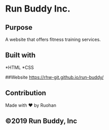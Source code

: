 # Run Buddy Inc.

## Purpose 

A website that offers fitness training services.

## Built with

*HTML
*CSS

##Website 
https://rhw-git.github.io/run-buddy/

## Contribution

Made with ❤️ by Ruohan

## ©️2019 Run Buddy, Inc 
